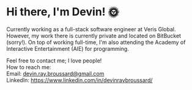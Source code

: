 # Hi there, I'm Devin! 🌞
Currently working as a full-stack software engineer at Veris Global. However, my work there is currently private and located on BitBucket (sorry!). On top of working full-time, I'm also attending the Academy of Interactive Entertainment (AIE) for programming.  

Feel free to contact me; I love people!  
How to reach me:  
Email: devin.ray.broussard@gmail.com  
LinkedIn: https://www.linkedin.com/in/devinraybroussard/
